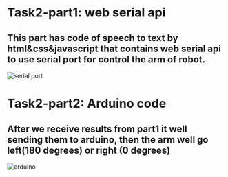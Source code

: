 # Task2-part1: web serial api
## This part has code of speech to text by html&css&javascript that contains web serial api  to use serial port for control the arm of robot.

![serial port](https://user-images.githubusercontent.com/109552640/182041331-8065cae3-f0a6-451d-96cc-88e0bd7446d1.png)

# Task2-part2: Arduino code
## After we receive results from part1 it well sending them to arduino, then the arm well go left(180 degrees) or right (0 degrees)

![arduino](https://user-images.githubusercontent.com/109552640/182041385-d8c82958-398e-45d1-93fb-14b116f38558.png)
